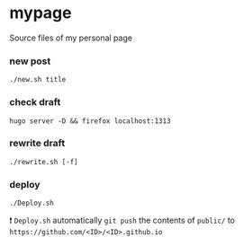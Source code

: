 # mypage
Source files of my personal page

### new post
```
./new.sh title
```

### check draft
```
hugo server -D && firefox localhost:1313
```

### rewrite draft
```
./rewrite.sh [-f]
```

### deploy
```
./Deploy.sh
```
:exclamation: `Deploy.sh` automatically `git push` the contents of `public/` to `https://github.com/<ID>/<ID>.github.io`
